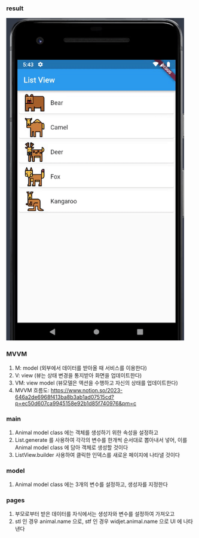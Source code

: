 ### result
![](assets/images/result.gif)

### MVVM
1. M: model (외부에서 데이터를 받아올 때 서비스를 이용한다)
2. V: view (뷰는 상태 변경을 통지받아 화면을 업데이트한다)
3. VM: view model (뷰모델은 액션을 수행하고 자신의 상태를 업데이트한다)
4. MVVM 흐름도: https://www.notion.so/2023-646a2de6968f413ba8b3ab1ad07515cd?p=ec50d607ca9945158e92b1d85f740976&pm=c

### main
1. Animal model class 에는 객체를 생성하기 위한 속성을 설정하고
2. List.generate 를 사용하여 각각의 변수를 한개씩 순서대로 뽑아내서 넣어,
 이를 Animal model class 에 담아 객체로 생성할 것이다
3. ListView.builder 사용하여 클릭한 인덱스를 새로운 페이지에 나타낼 것이다

### model
1. Animal model class 에는 3개의 변수를 설정하고, 생성자를 지정한다

### pages
1. 부모로부터 받은 데이터를 자식에서는 생성자와 변수를 설정하여 가져오고
2. stl 인 경우 animal.name 으로,
   stf 인 경우 widjet.animal.name 으로 UI 에 나타낸다 

